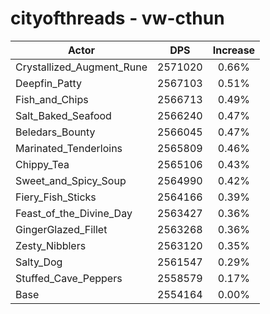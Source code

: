 # cityofthreads - vw-cthun
| Actor | DPS | Increase |
|---|:---:|:---:|
|Crystallized_Augment_Rune|2571020|0.66%|
|Deepfin_Patty|2567103|0.51%|
|Fish_and_Chips|2566713|0.49%|
|Salt_Baked_Seafood|2566240|0.47%|
|Beledars_Bounty|2566045|0.47%|
|Marinated_Tenderloins|2565809|0.46%|
|Chippy_Tea|2565106|0.43%|
|Sweet_and_Spicy_Soup|2564990|0.42%|
|Fiery_Fish_Sticks|2564166|0.39%|
|Feast_of_the_Divine_Day|2563427|0.36%|
|GingerGlazed_Fillet|2563268|0.36%|
|Zesty_Nibblers|2563120|0.35%|
|Salty_Dog|2561547|0.29%|
|Stuffed_Cave_Peppers|2558579|0.17%|
|Base|2554164|0.00%|

